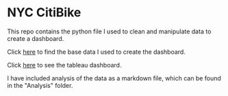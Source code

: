 # NYC CitiBike
This repo contains the python file I used to clean and manipulate data to create a dashboard.

Click [here](https://s3.amazonaws.com/tripdata/index.html) to find the base data I used to create the dashboard. 

Click [here](https://public.tableau.com/app/profile/helen.vlachou/viz/NYCCitiBike_16740928384510/Story1?publish=yes) to see the tableau dashboard.

I have included analysis of the data as a markdown file, which can be found in the "Analysis" folder. 
